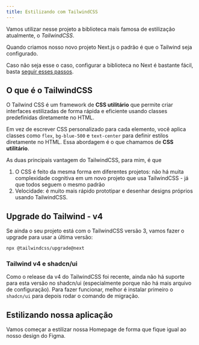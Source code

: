 ```yaml
---
title: Estilizando com TailwindCSS
---
```



Vamos utilizar nesse projeto a biblioteca mais famosa de estilização atualmente, o *TailwindCSS*.

Quando criamos nosso novo projeto Next.js o padrão é que o Tailwind seja configurado.

Caso não seja esse o caso, configurar a biblioteca no Next é bastante fácil, basta [seguir esses passos](https://tailwindcss.com/docs/installation/framework-guides/nextjs).

## O que é o TailwindCSS

O Tailwind CSS é um framework de **CSS utilitário** que permite criar interfaces estilizadas de forma rápida e eficiente usando classes predefinidas diretamente no HTML.

Em vez de escrever CSS personalizado para cada elemento, você aplica classes como `flex`, `bg-blue-500` e `text-center` para definir estilos diretamente no HTML. Essa abordagem é o que chamamos de **CSS utilitário**.

As duas principais vantagem do TailwindCSS, para mim, é que

1. O CSS é feito da mesma forma em diferentes projetos: não há muita complexidade cognitiva em um novo projeto que usa TailwindCSS - já que todos seguem o mesmo padrão
2. Velocidade: é muito mais rápido prototipar e desenhar designs próprios usando TailwindCSS.

## Upgrade do Tailwind - v4

Se ainda o seu projeto está com o TailwindCSS versão 3, vamos fazer o upgrade para usar a última versão:

```bash
npx @tailwindcss/upgrade@next
```

### Tailwind v4 e shadcn/ui

Como o release da v4 do TailwindCSS foi recente, ainda não há suporte para esta versão no shadcn/ui (especialmente porque não há mais arquivo de configuração). Para fazer funcionar, melhor é instalar primeiro o `shadcn/ui` para depois rodar o comando de migração.

## Estilizando nossa aplicação

Vamos começar a estilizar nossa Homepage de forma que fique igual ao nosso design do Figma.
